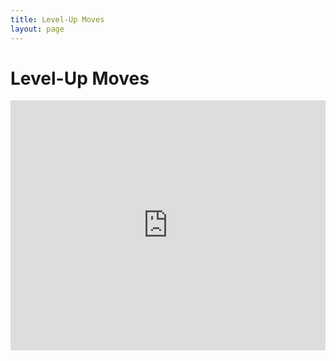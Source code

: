 ```yaml
---
title: Level-Up Moves
layout: page
---
```


# Level-Up Moves
<script async src="https://pagead2.googlesyndication.com/pagead/js/adsbygoogle.js?client=ca-pub-4829462676030982"
     crossorigin="anonymous"></script>
<!-- moves -->
<ins class="adsbygoogle"
     style="display:block"
     data-ad-client="ca-pub-4829462676030982"
     data-ad-slot="9815998421"
     data-ad-format="auto"
     data-full-width-responsive="true"></ins>
<script>
     (adsbygoogle = window.adsbygoogle || []).push({});
</script>

<iframe src="https://romhackstudios.github.io/pages/data/moves-gen.html" width="100%" height="400px" frameBorder="0" style="border: 0;"></iframe>

<script async src="https://pagead2.googlesyndication.com/pagead/js/adsbygoogle.js?client=ca-pub-4829462676030982"
     crossorigin="anonymous"></script>
<!-- moves -->
<ins class="adsbygoogle"
     style="display:block"
     data-ad-client="ca-pub-4829462676030982"
     data-ad-slot="9815998421"
     data-ad-format="auto"
     data-full-width-responsive="true"></ins>
<script>
     (adsbygoogle = window.adsbygoogle || []).push({});
</script>
